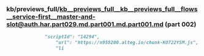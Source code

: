 ### kb/previews_full/kb__previews_full__kb__previews_full__flows__service-first__master-and-slot@auth.har.part029.md.part001.md.part001.md (part 002)

```md
              "scriptId": "14294",
                  "url": "https://n958200.alteg.io/chunk-KO722YSM.js",
                  "li
```

```
